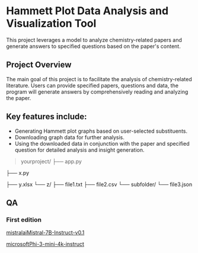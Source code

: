 # Hammett Plot Data Analysis and Visualization Tool
This project leverages a model to analyze chemistry-related papers and generate answers to specified questions based on the paper's content.

## Project Overview
The main goal of this project is to facilitate the analysis of chemistry-related literature. Users can provide specified papers, questions and data, the program will generate answers by comprehensively reading and analyzing the paper.

## Key features include:

- Generating Hammett plot graphs based on user-selected substituents.
- Downloading graph data for further analysis.
- Using the downloaded data in conjunction with the paper and specified question for detailed analysis and insight generation.


>yourproject/
├── app.py
>
├── x.py

├── y.xlsx
└── z/
    ├── file1.txt
    ├── file2.csv
    └── subfolder/
        └── file3.json



## QA
### First edition
[mistralaiMistral-7B-Instruct-v0.1](https://github.com/ArthurArthurArthur0817/LLM-RAG/blob/main/QA(mistralaiMistral-7B-Instruct-v0.1)_Dennis.docx)

[microsoftPhi-3-mini-4k-instruct](https://github.com/ArthurArthurArthur0817/LLM-RAG/blob/main/QA(microsoftPhi-3-mini-4k-instruct)_Dennis.docx)




